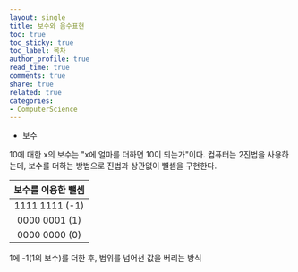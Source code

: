 ```yaml
---
layout: single
title: 보수와 음수표현
toc: true
toc_sticky: true
toc_label: 목차
author_profile: true
read_time: true
comments: true
share: true
related: true
categories:
- ComputerScience
---
```



- 보수

10에 대한 x의 보수는 "x에 얼마를 더하면 10이 되는가"이다.
컴퓨터는 2진법을 사용하는데, 보수를 더하는 방법으로 진법과 상관없이 뺼셈을 구현한다.

|  보수를 이용한 뺄셈  | 
| :-------------------: |
| 1111 1111 (-1) | 
| 0000 0001 (1) | 
| 0000 0000 (0) | 

1에 -1(1의 보수)를 더한 후, 범위를 넘어선 값을 버리는 방식 